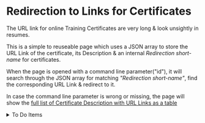 # Redirection to Links for Certificates
The URL link for online Training Certificates are very long & look unsightly in resumes.

This is a simple to reuseable page which uses a JSON array to store the URL Link of the certificate, its Description & an internal _Redirection short-name_ for certificates.

When the page is opened with a command line parameter("id"), it will search through the JSON array for matching _"Redirection short-name"_, find the corresponding URL Link & redirect to it.

In case the command line parameter is wrong or missing, the page will show the [full list of Certificate Description with URL Links as a table](https://arun-ks.github.io/ShowCert/)


<details>
  <summary>To Do Items</summary>
  
- [ ] Update default page to show resume or linkedIn page
- [ ] Find way to log access attempts  
</details>
